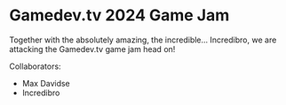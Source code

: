 ﻿# Gamedev.tv 2024 Game Jam

Together with the absolutely amazing, the incredible... Incredibro, we are attacking the Gamedev.tv game jam head on!

Collaborators:
- Max Davidse
- Incredibro
